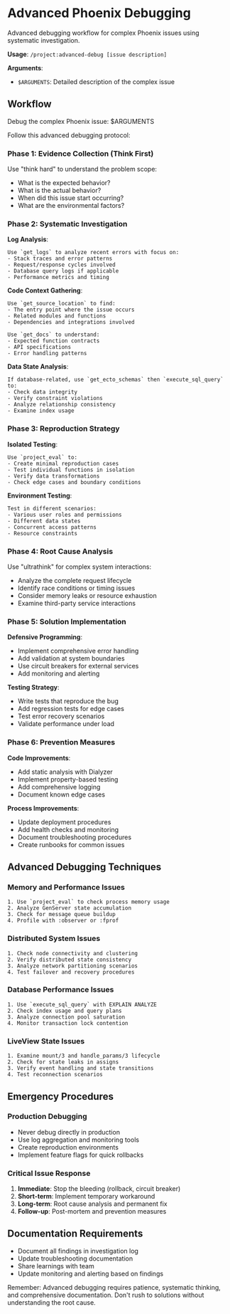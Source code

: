 # Advanced Phoenix Debugging

Advanced debugging workflow for complex Phoenix issues using systematic investigation.

**Usage**: `/project:advanced-debug [issue description]`

**Arguments**:
- `$ARGUMENTS`: Detailed description of the complex issue

## Workflow

Debug the complex Phoenix issue: $ARGUMENTS

Follow this advanced debugging protocol:

### Phase 1: Evidence Collection (Think First)
Use "think hard" to understand the problem scope:
- What is the expected behavior?
- What is the actual behavior?
- When did this issue start occurring?
- What are the environmental factors?

### Phase 2: Systematic Investigation
**Log Analysis**:
```
Use `get_logs` to analyze recent errors with focus on:
- Stack traces and error patterns
- Request/response cycles involved
- Database query logs if applicable
- Performance metrics and timing
```

**Code Context Gathering**:
```
Use `get_source_location` to find:
- The entry point where the issue occurs
- Related modules and functions
- Dependencies and integrations involved

Use `get_docs` to understand:
- Expected function contracts
- API specifications
- Error handling patterns
```

**Data State Analysis**:
```
If database-related, use `get_ecto_schemas` then `execute_sql_query` to:
- Check data integrity
- Verify constraint violations
- Analyze relationship consistency
- Examine index usage
```

### Phase 3: Reproduction Strategy
**Isolated Testing**:
```
Use `project_eval` to:
- Create minimal reproduction cases
- Test individual functions in isolation
- Verify data transformations
- Check edge cases and boundary conditions
```

**Environment Testing**:
```
Test in different scenarios:
- Various user roles and permissions
- Different data states
- Concurrent access patterns
- Resource constraints
```

### Phase 4: Root Cause Analysis
Use "ultrathink" for complex system interactions:
- Analyze the complete request lifecycle
- Identify race conditions or timing issues
- Consider memory leaks or resource exhaustion
- Examine third-party service interactions

### Phase 5: Solution Implementation
**Defensive Programming**:
- Implement comprehensive error handling
- Add validation at system boundaries
- Use circuit breakers for external services
- Add monitoring and alerting

**Testing Strategy**:
- Write tests that reproduce the bug
- Add regression tests for edge cases
- Test error recovery scenarios
- Validate performance under load

### Phase 6: Prevention Measures
**Code Improvements**:
- Add static analysis with Dialyzer
- Implement property-based testing
- Add comprehensive logging
- Document known edge cases

**Process Improvements**:
- Update deployment procedures
- Add health checks and monitoring
- Document troubleshooting procedures
- Create runbooks for common issues

## Advanced Debugging Techniques

### Memory and Performance Issues
```
1. Use `project_eval` to check process memory usage
2. Analyze GenServer state accumulation
3. Check for message queue buildup
4. Profile with :observer or :fprof
```

### Distributed System Issues
```
1. Check node connectivity and clustering
2. Verify distributed state consistency
3. Analyze network partitioning scenarios
4. Test failover and recovery procedures
```

### Database Performance Issues
```
1. Use `execute_sql_query` with EXPLAIN ANALYZE
2. Check index usage and query plans
3. Analyze connection pool saturation
4. Monitor transaction lock contention
```

### LiveView State Issues
```
1. Examine mount/3 and handle_params/3 lifecycle
2. Check for state leaks in assigns
3. Verify event handling and state transitions
4. Test reconnection scenarios
```

## Emergency Procedures

### Production Debugging
- Never debug directly in production
- Use log aggregation and monitoring tools
- Create reproduction environments
- Implement feature flags for quick rollbacks

### Critical Issue Response
1. **Immediate**: Stop the bleeding (rollback, circuit breaker)
2. **Short-term**: Implement temporary workaround
3. **Long-term**: Root cause analysis and permanent fix
4. **Follow-up**: Post-mortem and prevention measures

## Documentation Requirements
- Document all findings in investigation log
- Update troubleshooting documentation
- Share learnings with team
- Update monitoring and alerting based on findings

Remember: Advanced debugging requires patience, systematic thinking, and comprehensive documentation. Don't rush to solutions without understanding the root cause.
